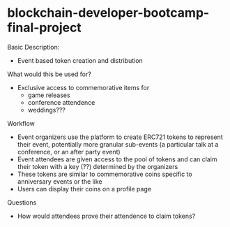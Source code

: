 # blockchain-developer-bootcamp-final-project

Basic Description: 
- Event based token creation and distribution

What would this be used for?
- Exclusive access to commemorative items for
  - game releases
  - conference attendence
  - weddings??? 

Workflow
- Event organizers use the platform to create ERC721 tokens to represent their event, potentially more granular sub-events (a particular talk at a conference, or an after party event)
- Event attendees are given access to the pool of tokens and can claim their token with a key (??) determined by the organizers
- These tokens are similar to commemorative coins specific to anniversary events or the like
- Users can display their coins on a profile page

Questions
- How would attendees prove their attendence to claim tokens?